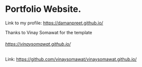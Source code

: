 # Portfolio Website.
Link to my profile: https://damanpreet.github.io/


Thanks to Vinay Somawat for the template
###### https://vinaysomawat.github.io/
Link: https://github.com/vinaysomawat/vinaysomawat.github.io/

